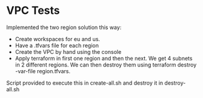 # VPC Tests
Implemented the two region solution this way:
-	Create workspaces for eu and us. 
-	Have a .tfvars file for each region
-	Create the VPC by hand using the console
-	Apply terraform in first one region and then the next. We get 4 subnets in 2 different regions. We can then destroy them using terraform destroy -var-file region.tfvars. 

Script provided to execute this in create-all.sh and destroy it in destroy-all.sh

